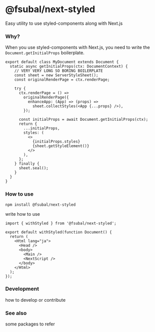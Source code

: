 # @fsubal/next-styled

Easy utility to use styled-components along with Next.js

### Why?

When you use styled-components with Next.js, you need to write the `Document.getInitialProps` boilerplate.

```tsx
export default class MyDocument extends Document {
  static async getInitialProps(ctx: DocumentContext) {
    // VERY VERY LONG SO BORING BOILERPLATE
    const sheet = new ServerStyleSheet();
    const originalRenderPage = ctx.renderPage;

    try {
      ctx.renderPage = () =>
        originalRenderPage({
          enhanceApp: (App) => (props) =>
            sheet.collectStyles(<App {...props} />),
        });

      const initialProps = await Document.getInitialProps(ctx);
      return {
        ...initialProps,
        styles: (
          <>
            {initialProps.styles}
            {sheet.getStyleElement()}
          </>
        ),
      };
    } finally {
      sheet.seal();
    }
  }
}
```

### How to use

```
npm install @fsubal/next-styled
```

write how to use

```tsx
import { withStyled } from '@fsubal/next-styled';

export default withStyled(function Document() {
  return (
    <Html lang="ja">
      <Head />
      <body>
        <Main />
        <NextScript />
      </body>
    </Html>
  );
});
```

### Development

how to develop or contribute

### See also

some packages to refer
